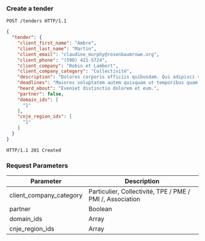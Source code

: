 ### Create a tender

```http
POST /tenders HTTP/1.1
```

```json
{
  "tender": {
    "client_first_name": "Ambre",
    "client_last_name": "Martin",
    "client_email": "claudine_murphy@rosenbaumrowe.org",
    "client_phone": "(590) 421-5724",
    "client_company": "Robin et Lambert",
    "client_company_category": "Collectivité",
    "description": "Dolores corporis officiis quibusdam. Qui adipisci voluptas similique molestiae voluptas et. Et asperiores molestiae sunt ipsa eum sed repellat. Laboriosam autem fugiat possimus consequatur reprehenderit optio.",
    "deadlines": "Maiores voluptatem autem quisquam ut temporibus quam ea. Repudiandae dolores nulla minus alias reiciendis. Reiciendis non mollitia et qui iusto. Vitae sit quibusdam.",
    "heard_about": "Eveniet distinctio dolorem et eum.",
    "partner": false,
    "domain_ids": [
      "1"
    ],
    "cnje_region_ids": [
      "1"
    ]
  }
}
```

```http
HTTP/1.1 201 Created
```

### Request Parameters

Parameter               | Description
----------------------- | ------
client_company_category | Particulier, Collectivité, TPE / PME / PMI /, Association 
partner                 | Boolean
domain_ids              | Array<Integer>
cnje_region_ids         | Array<Integer>